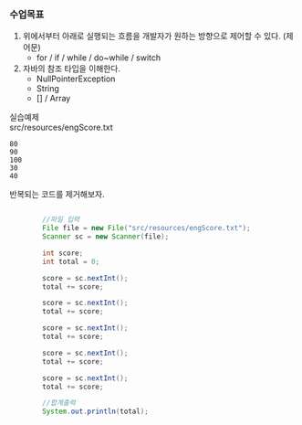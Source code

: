 ### 수업목표

1. 위에서부터 아래로 실행되는 흐름을 개발자가 원하는 방향으로 제어할 수 있다. (제어문)
   - for / if / while / do~while / switch
2. 자바의 참조 타입을 이해한다.
   - NullPointerException
   - String
   - [] / Array

실습예제  
src/resources/engScore.txt

```text
80
90
100
30
40
```

반복되는 코드를 제거해보자.

```java

		//파일 입력
		File file = new File("src/resources/engScore.txt");
		Scanner sc = new Scanner(file);

		int score;
		int total = 0;

		score = sc.nextInt();
		total += score;

		score = sc.nextInt();
		total += score;

		score = sc.nextInt();
		total += score;

		score = sc.nextInt();
		total += score;

		score = sc.nextInt();
		total += score;

		//합계출력
		System.out.println(total);
```
